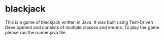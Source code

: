 # blackjack
This is a game of blackjack written in Java. It was built using Test-Driven Development and consists of multiple classes and enums. To play the game please run the runner.java file.
